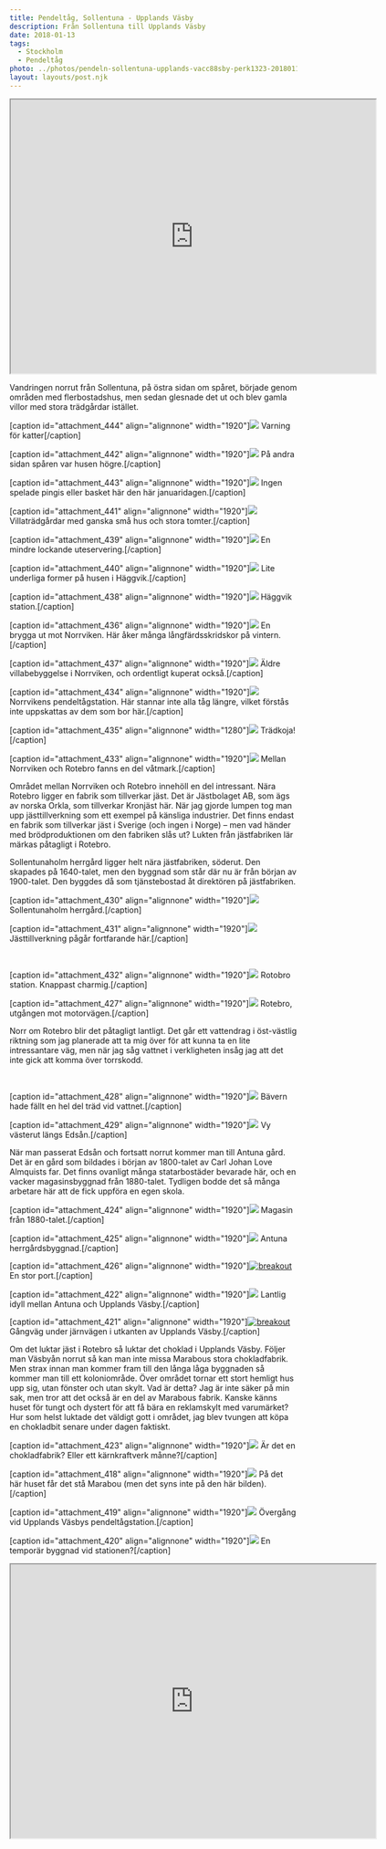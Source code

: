 ```yaml
---
title: Pendeltåg, Sollentuna - Upplands Väsby
description: Från Sollentuna till Upplands Väsby
date: 2018-01-13
tags:
  - Stockholm
  - Pendeltåg
photo: ../photos/pendeln-sollentuna-upplands-vacc88sby-perk1323-20180111.jpg
layout: layouts/post.njk
---
```

<iframe src="https://www.google.com/maps/d/embed?mid=1euFcGxydX0VAjCaeRy6Toum9E3GdiZYh" width="640" height="480"></iframe>

Vandringen norrut från Sollentuna, på östra sidan om spåret, började genom områden med flerbostadshus, men sedan glesnade det ut och blev gamla villor med stora trädgårdar istället.

[caption id="attachment_444" align="alignnone" width="1920"]<a href="../photos/pendeln-sollentuna-upplands-vacc88sby-perk1283-20180111.jpg"><img class="wp-image-444 size-full" src="../photos/pendeln-sollentuna-upplands-vacc88sby-perk1283-20180111.jpg"></a> Varning för katter[/caption]

[caption id="attachment_442" align="alignnone" width="1920"]<a href="../photos/pendeln-sollentuna-upplands-vacc88sby-perk1284-20180111.jpg"><img class="breakout wp-image-442 size-full" src="../photos/pendeln-sollentuna-upplands-vacc88sby-perk1284-20180111.jpg" ></a> På andra sidan spåren var husen högre.[/caption]

[caption id="attachment_443" align="alignnone" width="1920"]<a href="../photos/pendeln-sollentuna-upplands-vacc88sby-perk1286-20180111.jpg"><img class="breakout wp-image-443 size-full" src="../photos/pendeln-sollentuna-upplands-vacc88sby-perk1286-20180111.jpg" ></a> Ingen spelade pingis eller basket här den här januaridagen.[/caption]

[caption id="attachment_441" align="alignnone" width="1920"]<a href="../photos/pendeln-sollentuna-upplands-vacc88sby-perk1288-20180111.jpg"><img class="breakout wp-image-441 size-full" src="../photos/pendeln-sollentuna-upplands-vacc88sby-perk1288-20180111.jpg" ></a> Villaträdgårdar med ganska små hus och stora tomter.[/caption]

[caption id="attachment_439" align="alignnone" width="1920"]<a href="../photos/pendeln-sollentuna-upplands-vacc88sby-perk1290-20180111.jpg"><img class="wp-image-439 size-full" src="../photos/pendeln-sollentuna-upplands-vacc88sby-perk1290-20180111.jpg" ></a> En mindre lockande uteservering.[/caption]

[caption id="attachment_440" align="alignnone" width="1920"]<a href="../photos/pendeln-sollentuna-upplands-vacc88sby-perk1293-20180111.jpg"><img class="wp-image-440 size-full" src="../photos/pendeln-sollentuna-upplands-vacc88sby-perk1293-20180111.jpg" ></a> Lite underliga former på husen i Häggvik.[/caption]

[caption id="attachment_438" align="alignnone" width="1920"]<a href="../photos/pendeln-sollentuna-upplands-vacc88sby-perk1294-20180111.jpg"><img class="wp-image-438 size-full" src="../photos/pendeln-sollentuna-upplands-vacc88sby-perk1294-20180111.jpg" ></a> Häggvik station.[/caption]

[caption id="attachment_436" align="alignnone" width="1920"]<a href="../photos/pendeln-sollentuna-upplands-vacc88sby-perk1308-20180111.jpg"><img class="breakout wp-image-436 size-full" src="../photos/pendeln-sollentuna-upplands-vacc88sby-perk1308-20180111.jpg" ></a> En brygga ut mot Norrviken. Här åker många långfärdsskridskor på vintern.[/caption]

[caption id="attachment_437" align="alignnone" width="1920"]<a href="../photos/pendeln-sollentuna-upplands-vacc88sby-perk1311-20180111.jpg"><img class="wp-image-437 size-full" src="../photos/pendeln-sollentuna-upplands-vacc88sby-perk1311-20180111.jpg" ></a> Äldre villabebyggelse i Norrviken, och ordentligt kuperat också.[/caption]

[caption id="attachment_434" align="alignnone" width="1920"]<a href="../photos/pendeln-sollentuna-upplands-vacc88sby-perk1312-20180111.jpg"><img class="wp-image-434 size-full" src="../photos/pendeln-sollentuna-upplands-vacc88sby-perk1312-20180111.jpg" ></a> Norrvikens pendeltågstation. Här stannar inte alla tåg längre, vilket förstås inte uppskattas av dem som bor här.[/caption]

[caption id="attachment_435" align="alignnone" width="1280"]<a href="../photos/pendeln-sollentuna-upplands-vacc88sby-perk1316-20180111.jpg"><img class="wp-image-435 size-full" src="../photos/pendeln-sollentuna-upplands-vacc88sby-perk1316-20180111.jpg" ></a> Trädkoja![/caption]

[caption id="attachment_433" align="alignnone" width="1920"]<a href="../photos/pendeln-sollentuna-upplands-vacc88sby-perk1320-20180111.jpg"><img class="wp-image-433 size-full" src="../photos/pendeln-sollentuna-upplands-vacc88sby-perk1320-20180111.jpg" ></a> Mellan Norrviken och Rotebro fanns en del våtmark.[/caption]

Området mellan Norrviken och Rotebro innehöll en del intressant. Nära Rotebro ligger en fabrik som tillverkar jäst. Det är Jästbolaget AB, som ägs av norska Orkla, som tillverkar Kronjäst här. När jag gjorde lumpen tog man upp jästtillverkning som ett exempel på känsliga industrier. Det finns endast en fabrik som tillverkar jäst i Sverige (och ingen i Norge) – men vad händer med brödproduktionen om den fabriken slås ut? Lukten från jästfabriken lär märkas påtagligt i Rotebro.

Sollentunaholm herrgård ligger helt nära jästfabriken, söderut. Den skapades på 1640-talet, men den byggnad som står där nu är från början av 1900-talet. Den byggdes då som tjänstebostad åt direktören på jästfabriken.

[caption id="attachment_430" align="alignnone" width="1920"]<a href="../photos/pendeln-sollentuna-upplands-vacc88sby-perk1323-20180111.jpg"><img class="breakout wp-image-430 size-full" src="../photos/pendeln-sollentuna-upplands-vacc88sby-perk1323-20180111.jpg" ></a> Sollentunaholm herrgård.[/caption]

[caption id="attachment_431" align="alignnone" width="1920"]<a href="../photos/pendeln-sollentuna-upplands-vacc88sby-perk1326-20180111.jpg"><img class="breakout wp-image-431 size-full" src="../photos/pendeln-sollentuna-upplands-vacc88sby-perk1326-20180111.jpg" ></a> Jästtillverkning pågår fortfarande här.[/caption]

&nbsp;

[caption id="attachment_432" align="alignnone" width="1920"]<a href="../photos/pendeln-sollentuna-upplands-vacc88sby-perk1328-20180111.jpg"><img class="wp-image-432 size-full" src="../photos/pendeln-sollentuna-upplands-vacc88sby-perk1328-20180111.jpg" ></a> Rotobro station. Knappast charmig.[/caption]

[caption id="attachment_427" align="alignnone" width="1920"]<a href="../photos/pendeln-sollentuna-upplands-vacc88sby-perk1330-20180111.jpg"><img class="breakout wp-image-427 size-full" src="../photos/pendeln-sollentuna-upplands-vacc88sby-perk1330-20180111.jpg" ></a> Rotebro, utgången mot motorvägen.[/caption]

Norr om Rotebro blir det påtagligt lantligt. Det går ett vattendrag i öst-västlig riktning som jag planerade att ta mig över för att kunna ta en lite intressantare väg, men när jag såg vattnet i verkligheten insåg jag att det inte gick att komma över torrskodd.

&nbsp;

[caption id="attachment_428" align="alignnone" width="1920"]<a href="../photos/pendeln-sollentuna-upplands-vacc88sby-perk1342-20180111.jpg"><img class="breakout wp-image-428 size-full" src="../photos/pendeln-sollentuna-upplands-vacc88sby-perk1342-20180111.jpg" ></a> Bävern hade fällt en hel del träd vid vattnet.[/caption]

[caption id="attachment_429" align="alignnone" width="1920"]<a href="../photos/pendeln-sollentuna-upplands-vacc88sby-perk1349-20180111.jpg"><img class="breakout wp-image-429 size-full" src="../photos/pendeln-sollentuna-upplands-vacc88sby-perk1349-20180111.jpg" ></a> Vy västerut längs Edsån.[/caption]

När man passerat Edsån och fortsatt norrut kommer man till Antuna gård. Det är en gård som bildades i början av 1800-talet av Carl Johan Love Almquists far. Det finns ovanligt många statarbostäder bevarade här, och en vacker magasinsbyggnad från 1880-talet. Tydligen bodde det så många arbetare här att de fick uppföra en egen skola.

[caption id="attachment_424" align="alignnone" width="1920"]<a href="../photos/pendeln-sollentuna-upplands-vacc88sby-perk1352-20180111.jpg"><img class="breakout wp-image-424 size-full" src="../photos/pendeln-sollentuna-upplands-vacc88sby-perk1352-20180111.jpg" ></a> Magasin från 1880-talet.[/caption]

[caption id="attachment_425" align="alignnone" width="1920"]<a href="../photos/pendeln-sollentuna-upplands-vacc88sby-perk1353-20180111.jpg"><img class="breakout wp-image-425 size-full" src="../photos/pendeln-sollentuna-upplands-vacc88sby-perk1353-20180111.jpg" ></a> Antuna herrgårdsbyggnad.[/caption]

[caption id="attachment_426" align="alignnone" width="1920"]<a href="../photos/pendeln-sollentuna-upplands-vacc88sby-perk1355-20180111.jpg"><img class="wp-image-426 size-full" title="breakout" src="../photos/pendeln-sollentuna-upplands-vacc88sby-perk1355-20180111.jpg" ></a> En stor port.[/caption]

[caption id="attachment_422" align="alignnone" width="1920"]<a href="../photos/pendeln-sollentuna-upplands-vacc88sby-perk1358-20180111.jpg"><img class="wp-image-422 size-full" src="../photos/pendeln-sollentuna-upplands-vacc88sby-perk1358-20180111.jpg" ></a> Lantlig idyll mellan Antuna och Upplands Väsby.[/caption]

[caption id="attachment_421" align="alignnone" width="1920"]<a href="../photos/pendeln-sollentuna-upplands-vacc88sby-perk1359-20180111.jpg"><img class="wp-image-421 size-full" title="breakout" src="../photos/pendeln-sollentuna-upplands-vacc88sby-perk1359-20180111.jpg" ></a> Gångväg under järnvägen i utkanten av Upplands Väsby.[/caption]

Om det luktar jäst i Rotebro så luktar det choklad i Upplands Väsby. Följer man Väsbyån norrut så kan man inte missa Marabous stora chokladfabrik. Men strax innan man kommer fram till den långa låga byggnaden så kommer man till ett koloniområde. Över området tornar ett stort hemligt hus upp sig, utan fönster och utan skylt. Vad är detta? Jag är inte säker på min sak, men tror att det också är en del av Marabous fabrik. Kanske känns huset för tungt och dystert för att få bära en reklamskylt med varumärket? Hur som helst luktade det väldigt gott i området, jag blev tvungen att köpa en chokladbit senare under dagen faktiskt.

[caption id="attachment_423" align="alignnone" width="1920"]<a href="../photos/pendeln-sollentuna-upplands-vacc88sby-perk1364-20180111.jpg"><img class="breakout wp-image-423 size-full" src="../photos/pendeln-sollentuna-upplands-vacc88sby-perk1364-20180111.jpg" ></a> Är det en chokladfabrik? Eller ett kärnkraftverk månne?[/caption]

[caption id="attachment_418" align="alignnone" width="1920"]<a href="../photos/pendeln-sollentuna-upplands-vacc88sby-perk1368-20180111.jpg"><img class="breakout wp-image-418 size-full" src="../photos/pendeln-sollentuna-upplands-vacc88sby-perk1368-20180111.jpg" ></a> På det här huset får det stå Marabou (men det syns inte på den här bilden).[/caption]

[caption id="attachment_419" align="alignnone" width="1920"]<a href="../photos/pendeln-sollentuna-upplands-vacc88sby-perk1374-20180111.jpg"><img class="breakout wp-image-419 size-full" src="../photos/pendeln-sollentuna-upplands-vacc88sby-perk1374-20180111.jpg" ></a> Övergång vid Upplands Väsbys pendeltågstation.[/caption]

[caption id="attachment_420" align="alignnone" width="1920"]<a href="../photos/pendeln-sollentuna-upplands-vacc88sby-perk1377-20180111.jpg"><img class="breakout wp-image-420 size-full" src="../photos/pendeln-sollentuna-upplands-vacc88sby-perk1377-20180111.jpg" ></a> En temporär byggnad vid stationen?[/caption]

<iframe src="https://www.google.com/maps/d/embed?mid=1euFcGxydX0VAjCaeRy6Toum9E3GdiZYh" width="640" height="480"></iframe>